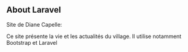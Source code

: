 ## About Laravel

Site de Diane Capelle:

Ce site présente la vie et les actualités du village.
Il utilise notamment Bootstrap et Laravel
